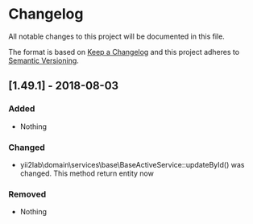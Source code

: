 # Changelog
All notable changes to this project will be documented in this file.

The format is based on [Keep a Changelog](http://keepachangelog.com/en/1.0.0/)
and this project adheres to [Semantic Versioning](http://semver.org/spec/v2.0.0.html).

## [1.49.1] - 2018-08-03
### Added
- Nothing

### Changed
- yii2lab\domain\services\base\BaseActiveService::updateById() was changed. This method return entity now

### Removed
- Nothing